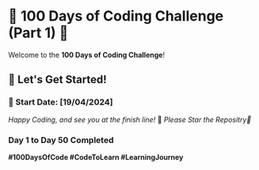 # 🚀 100 Days of Coding Challenge (Part 1) 🚀


Welcome to the **100 Days of Coding Challenge**!

## 💪 Let's Get Started!

### 📅 Start Date: [19/04/2024] 

 
*Happy Coding, and see you at the finish line!* 🏁
*Please Star the Repositry🌟*


### Day 1 to Day 50 Completed 


**#100DaysOfCode #CodeToLearn #LearningJourney**

